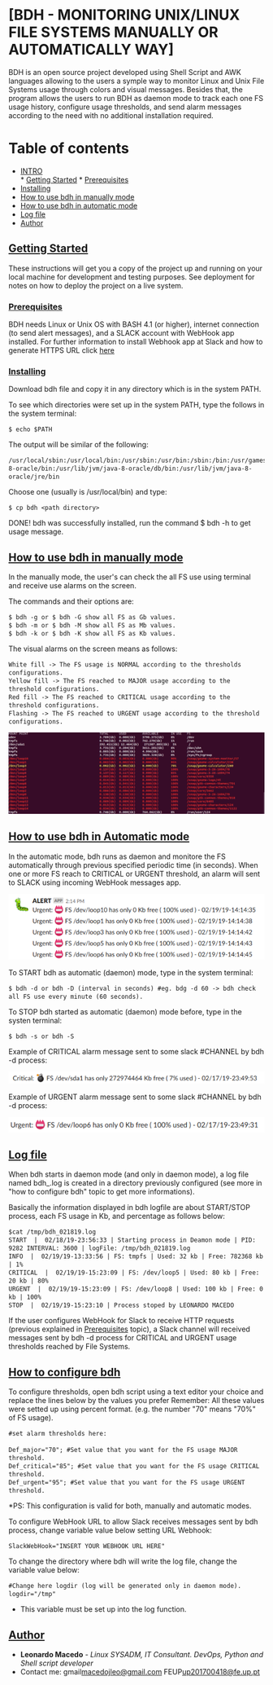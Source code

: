# [BDH - MONITORING UNIX/LINUX FILE SYSTEMS MANUALLY OR AUTOMATICALLY WAY] 

BDH is an open source project developed using Shell Script and AWK languages allowing to the users a symple way to monitor Linux and Unix File Systems usage through colors and visual messages. Besides that, the program allows the users to run BDH as daemon mode to track each one FS usage history, configure usage thresholds, and send alarm messages according to the need with no additional installation required.

Table of contents
=================

<!--ts-->
   * [INTRO](#bdh---monitoring-unixlinux-file-systems-manually-or-automatically-way)	
   	* [Getting Started](#getting-started)
   	* [Prerequisites](#prerequisites)
   * [Installing](#installing)
   * [How to use bdh in manually mode](#how-to-use-bdh-in-manually-mode)
   * [How to use bdh in automatic mode](#how-to-use-bdh-in-automatic-mode)
   * [Log file](#log-file)
   * [Author](#author)
<!--te-->

## [Getting Started](#getting-started)

These instructions will get you a copy of the project up and running on your local machine for development and testing purposes. See deployment for notes on how to deploy the project on a live system.

### [Prerequisites](#prerequisites)

BDH needs Linux or Unix OS with BASH 4.1 (or higher), internet connection (to send alert messages), and a SLACK account with WebHook app installed. For further information to install Webhook app at Slack and how to generate HTTPS URL click [here](https://api.slack.com/incoming-webhooks)  

### [Installing](#installing)

Download bdh file and copy it in any directory which is in the system PATH.

To see which directories were set up in the system PATH, type the follows in the system terminal:

	$ echo $PATH

The output will be similar of the following:
	
	/usr/local/sbin:/usr/local/bin:/usr/sbin:/usr/bin:/sbin:/bin:/usr/games:/usr/local/games:/snap/bin:/usr/lib/jvm/java-8-oracle/bin:/usr/lib/jvm/java-8-oracle/db/bin:/usr/lib/jvm/java-8-oracle/jre/bin

Choose one (usually is /usr/local/bin) and type:

	$ cp bdh <path directory>

DONE! bdh was successfully installed, run the command $ bdh -h to get usage message.


## [How to use bdh in manually mode](#manually)

In the manually mode, the user's can check the all FS use using terminal and receive use alarms on the screen.

The commands and their options are:

	$ bdh -g or $ bdh -G show all FS as Gb values.
	$ bdh -m or $ bdh -M show all FS as Mb values.
	$ bdh -k or $ bdh -K show all FS as Kb values.

The visual alarms on the screen means as follows:
	
	White fill -> The FS usage is NORMAL according to the thresholds configurations.
	Yellow fill -> The FS reached to MAJOR usage according to the threshold configurations.
	Red fill -> The FS reached to CRITICAL usage according to the threshold configurations.
	Flashing -> The FS reached to URGENT usage according to the threshold configurations.
	
![Sample](/docs/sample.gif)
	
## [How to use bdh in Automatic mode](#automatic)

In the automatic mode, bdh runs as daemon and monitore the FS automatically through previous specified periodic time (in seconds). When one or more FS reach to CRITICAL or URGENT threshold, an alarm will sent to SLACK using incoming WebHook messages app.

![SlackMessages](/docs/SlackExampleMessages.png)

To START bdh as automatic (daemon) mode, type in the system terminal:

	$ bdh -d or bdh -D (interval in seconds) #eg. bdg -d 60 -> bdh check all FS use every minute (60 seconds).

To STOP bdh started as automatic (daemon) mode before, type in the systen terminal:

	$ bdh -s or bdh -S
	
Example of CRITICAL alarm message sent to some slack #CHANNEL by bdh -d process:

![SlackCritical](/docs/slackCriticalMessage.png)

Example of URGENT alarm message sent to some slack #CHANNEL by bdh -d process:

![SlackUrgent](/docs/slackUrgentMessage.png)

## [Log file](#log)

When bdh starts in daemon mode (and only in daemon mode), a log file named bdh_<timestamp>.log is created in a directory previously configured (see more in "how to configure bdh" topic to get more informations).

Basically the information displayed in bdh logfile are about START/STOP process, each FS usage in Kb, and percentage as follows below:

	$cat /tmp/bdh_021819.log
	START  |  02/18/19-23:56:33 | Starting process in Deamon mode | PID:  9282 INTERVAL: 3600 | logFile: /tmp/bdh_021819.log
	INFO  |  02/19/19-13:33:56 | FS: tmpfs | Used: 32 kb | Free: 782368 kb | 1%
	CRITICAL  |  02/19/19-15:23:09 | FS: /dev/loop5 | Used: 80 kb | Free: 20 kb | 80%
	URGENT  |  02/19/19-15:23:09 | FS: /dev/loop8 | Used: 100 kb | Free: 0 kb | 100%
	STOP  |  02/19/19-15:23:10 | Process stoped by LEONARDO MACEDO
 
If the user configures WebHook for Slack to receive HTTP requests (previous explained in [Prerequisites](#prerequisites) topic), a Slack channel will received messages sent by bdh -d process for CRITICAL and URGENT usage thresholds reached by File Systems. 
	

## [How to configure bdh](#configure)

To configure thresholds, open bdh script using a text editor your choice and replace the lines below by the values you prefer Remember: All these values were setted up using percent format. (e.g. the number "70" means "70%" of FS usage). 

	#set alarm thresholds here:                                   

	Def_major="70"; #Set value that you want for the FS usage MAJOR threshold.
	Def_critical="85"; #Set value that you want for the FS usage CRITICAL threshold.
	Def_urgent="95"; #Set value that you want for the FS usage URGENT threshold.
	
*PS: This configuration is valid for both, manually and automatic modes.	

To configure WebHook URL to allow Slack receives messages sent by bdh process, change variable value below setting URL Webhook:

	SlackWebHook="INSERT YOUR WEBHOOK URL HERE"

To change the directory where bdh will write the log file, change the variable value below:

	#Change here logdir (log will be generated only in daemon mode).
	logdir="/tmp"
	
* This variable must be set up into the log function.

## [Author](#author)

* **Leonardo Macedo** - *Linux SYSADM, IT Consultant. DevOps, Python and Shell script developer*
* Contact me: gmail<macedojleo@gmail.com> FEUP<up201700418@fe.up.pt>
